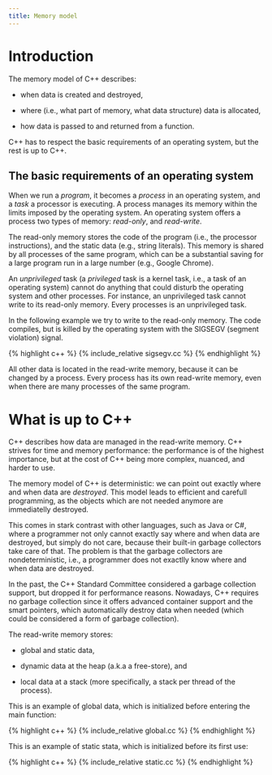 ```yaml
---
title: Memory model
---
```


# Introduction

The memory model of C++ describes:

* when data is created and destroyed,

* where (i.e., what part of memory, what data structure) data is
  allocated,

* how data is passed to and returned from a function.

C++ has to respect the basic requirements of an operating system, but
the rest is up to C++.

## The basic requirements of an operating system

When we run a *program*, it becomes a *process* in an operating
system, and a *task* a processor is executing.  A process manages its
memory within the limits imposed by the operating system.  An
operating system offers a process two types of memory: *read-only*,
and *read-write*.

The read-only memory stores the code of the program (i.e., the
processor instructions), and the static data (e.g., string literals).
This memory is shared by all processes of the same program, which can
be a substantial saving for a large program run in a large number
(e.g., Google Chrome).

An *unprivileged* task (a *privileged* task is a kernel task, i.e., a
task of an operating system) cannot do anything that could disturb the
operating system and other processes.  For instance, an unprivileged
task cannot write to its read-only memory.  Every processes is an
unprivileged task.

In the following example we try to write to the read-only memory.  The
code compiles, but is killed by the operating system with the SIGSEGV
(segment violation) signal.

{% highlight c++ %}
{% include_relative sigsegv.cc %}
{% endhighlight %}

All other data is located in the read-write memory, because it can be
changed by a process.  Every process has its own read-write memory,
even when there are many processes of the same program.

# What is up to C++

C++ describes how data are managed in the read-write memory.  C++
strives for time and memory performance: the performance is of the
highest importance, but at the cost of C++ being more complex,
nuanced, and harder to use.

The memory model of C++ is deterministic: we can point out exactly
where and when data are *destroyed*.  This model leads to efficient
and carefull programming, as the objects which are not needed anymore
are immediatelly destroyed.

This comes in stark contrast with other languages, such as Java or C#,
where a programmer not only cannot exactly say where and when data are
destroyed, but simply do not care, because their built-in garbage
collectors take care of that.  The problem is that the garbage
collectors are nondeterministic, i.e., a programmer does not exactlly
know where and when data are destroyed.

In the past, the C++ Standard Committee considered a garbage
collection support, but dropped it for performance reasons.  Nowadays,
C++ requires no garbage collection since it offers advanced container
support and the smart pointers, which automatically destroy data when
needed (which could be considered a form of garbage collection).

The read-write memory stores:

* global and static data,

* dynamic data at the heap (a.k.a a free-store), and

* local data at a stack (more specifically, a stack per thread of the
  process).

This is an example of global data, which is initialized before
entering the main function:

{% highlight c++ %}
{% include_relative global.cc %}
{% endhighlight %}

This is an example of static stata, which is initialized before its
first use:

{% highlight c++ %}
{% include_relative static.cc %}
{% endhighlight %}

<!-- LocalWords: lvalue lvalues rvalue rvalues -->
<!-- LocalWords: decrementation incrementation -->
<!-- LocalWords: dereference expr unary -->
<!-- LocalWords: glvalue prvalue xvalue -->
